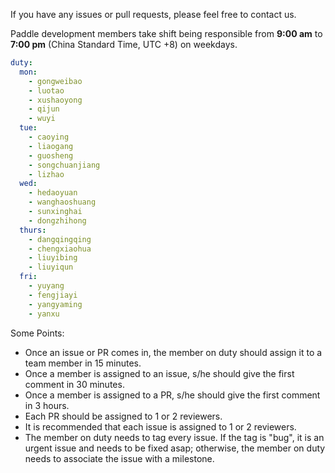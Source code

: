 If you have any issues or pull requests, please feel free to contact us.

Paddle development members take shift being responsible from **9:00 am** to **7:00 pm** (China Standard Time, UTC +8) on weekdays.

```YAML
duty:
  mon:
    - gongweibao
    - luotao
    - xushaoyong
    - qijun
    - wuyi
  tue:
    - caoying
    - liaogang
    - guosheng
    - songchuanjiang
    - lizhao
  wed:
    - hedaoyuan
    - wanghaoshuang
    - sunxinghai
    - dongzhihong
  thurs:
    - dangqingqing
    - chengxiaohua
    - liuyibing
    - liuyiqun
  fri:
    - yuyang
    - fengjiayi
    - yangyaming
    - yanxu
```

Some Points:
* Once an issue or PR comes in, the member on duty should assign it to a team member in 15 minutes.
* Once a member is assigned to an issue, s/he should give the first comment in 30 minutes.
* Once a member is assigned to a PR, s/he should give the first comment in 3 hours.
* Each PR should be assigned to 1 or 2 reviewers.
* It is recommended that each issue is assigned to 1 or 2 reviewers.
* The member on duty needs to tag every issue.  If the tag is "bug", it is an urgent issue and needs to be fixed asap; otherwise, the member on duty needs to associate the issue with a milestone.